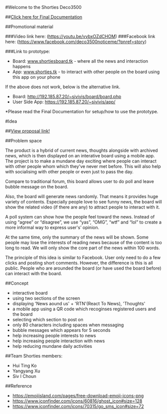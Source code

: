 #Welcome to the Shorties Deco3500

##[Click here for Final Documentation](https://github.com/deco3500/shorties/blob/master/Readme_Final_Doc.pdf)

##Promotional material

###Video link here: (https://youtu.be/vvbxOZdCHOM)
###Facebook link here: (https://www.facebook.com/deco3500noticeme/?pnref=story)

###Link to prototype:
- Board: www.shortiesboard.tk - where all the news and interaction happens
- App: www.shorties.tk - to interact with other people on the board using this app on your phone

If the above does not work, below is the alternative link.
- Board: http://192.185.87.20/~sivivis/board/board.php
- User Side App: https://192.185.87.20/~sivivis/app/

*Please read the Final Documentation for setup/how to use the prototype.

#Idea

##[View proposal link!](https://github.com/deco3500/shorties/blob/master/shorties_proposal.pdf)

##Problem space

The product is a hybrid of current news, thoughts alongside with archived news, which is then displayed on an interative board using a mobile app. The project is to make a mundane day exciting where people can interact with other people whom which they've never met before. This will also help with socialising with other people or even just to pass the day.

Compare to traditional forum, this board allows user to do poll and leave bubble message on the board.

Also, the board will generate news randomly. That means it provides huge variety of contents. Especially people love to see funny news, the board will show the related video (if there are any) to attract people to interact with it.

A poll system can show how the people feel toward the news. Instead of using “agree” or “disagree”, we use “yas”, “OMG”, “wtf” and “lol” to create a more informal way to express user's’ opinion. 

At the same time, only the summary of the news will be shown. Some people  may lose the interests of reading news because of the content is too long to read. We will only show the core part of the news within 100 words.

The principle of this idea is similar to Facebook. User only need to do a few clicks and posting short comments. However, the difference is this is all public. People who are arounded the board (or have used the board before) can interact with the board.

##Concept

- interactive board
- using two sections of the screen
- displaying 'News aound us' + 'RTN'(React To News), 'Thoughts'
- a mobile app using a QR code which recoginses registered users and the board
- selecting which section to post on
- only 80 characters including spaces when messaging
- bubble messages which appears for 5 seconds
- help increasing people interests to news
- help increasing people interaction with news
- help reducing mundane daily activities 

##Team Shorties members:
- Hui Ting Ko
- Yangyang Xu
- Siv I Choun

##Reference
- https://emojiisland.com/pages/free-download-emoji-icons-png
- https://www.iconfinder.com/icons/60816/ghost_icon#size=128
- https://www.iconfinder.com/icons/70315/go_sms_icon#size=72
